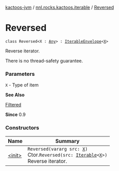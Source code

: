 [kactoos-jvm](../../index.md) / [nnl.rocks.kactoos.iterable](../index.md) / [Reversed](./index.md)

# Reversed

`class Reversed<X : `[`Any`](https://kotlinlang.org/api/latest/jvm/stdlib/kotlin/-any/index.html)`> : `[`IterableEnvelope`](../-iterable-envelope/index.md)`<`[`X`](index.md#X)`>`

Reverse iterator.

There is no thread-safety guarantee.

### Parameters

`X` - Type of item

**See Also**

[Filtered](../-filtered/index.md)

**Since**
0.9

### Constructors

| Name | Summary |
|---|---|
| [&lt;init&gt;](-init-.md) | `Reversed(vararg src: `[`X`](index.md#X)`)`<br>Ctor.`Reversed(src: `[`Iterable`](https://kotlinlang.org/api/latest/jvm/stdlib/kotlin.collections/-iterable/index.html)`<`[`X`](index.md#X)`>)`<br>Reverse iterator. |
